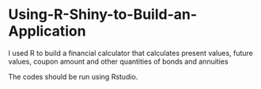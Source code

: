 # Using-R-Shiny-to-Build-an-Application
I used  R to build a financial calculator that calculates present values, future values, coupon amount and other quantities of bonds and annuities


The codes should be run using Rstudio.
